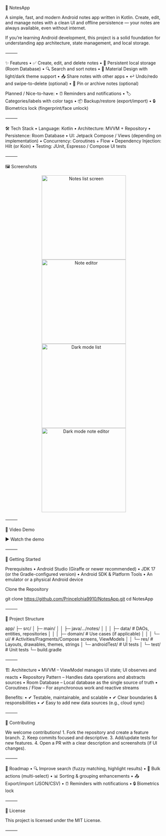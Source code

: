 
📒 NotesApp

A simple, fast, and modern Android notes app written in Kotlin.
Create, edit, and manage notes with a clean UI and offline persistence — your notes are always available, even without internet.

If you’re learning Android development, this project is a solid foundation for understanding app architecture, state management, and local storage.

⸻

✨ Features
	•	✅ Create, edit, and delete notes
	•	💾 Persistent local storage (Room Database)
	•	🔍 Search and sort notes
	•	🎨 Material Design with light/dark theme support
	•	📤 Share notes with other apps
	•	↩️ Undo/redo and swipe-to-delete (optional)
	•	📌 Pin or archive notes (optional)

Planned / Nice-to-have:
	•	⏰ Reminders and notifications
	•	🏷 Categories/labels with color tags
	•	📦 Backup/restore (export/import)
	•	🔒 Biometrics lock (fingerprint/face unlock)

⸻

🛠 Tech Stack
	•	Language: Kotlin
	•	Architecture: MVVM + Repository
	•	Persistence: Room Database
	•	UI: Jetpack Compose / Views (depending on implementation)
	•	Concurrency: Coroutines + Flow
	•	Dependency Injection: Hilt (or Koin)
	•	Testing: JUnit, Espresso / Compose UI tests

⸻

🖼 Screenshots

<div align="center">
  <img src="https://github.com/user-attachments/assets/d2e26964-603a-4786-b0ed-2383a2f7567a" alt="Notes list screen" width="270" />
  <img src="https://github.com/user-attachments/assets/4529770d-9a8b-4f49-82bb-585500387431" alt="Note editor" width="270" />
  <img src="https://github.com/user-attachments/assets/5cc1c169-3f31-4751-822c-c93c48507074" alt="Dark mode list" width="270" />
  <img src="https://github.com/user-attachments/assets/fbb20d8b-c5b6-4b00-a741-fbaa2485ec62" alt="Dark mode note editor" width="270" />
</div>



⸻

🎥 Video Demo

▶ Watch the demo

⸻

🚀 Getting Started

Prerequisites
	•	Android Studio (Giraffe or newer recommended)
	•	JDK 17 (or the Gradle-configured version)
	•	Android SDK & Platform Tools
	•	An emulator or a physical Android device

Clone the Repository

git clone https://github.com/Princelohia9910/NotesApp.git
cd NotesApp


⸻

📂 Project Structure

app/
 ├─ src/
 │   ├─ main/
 │   │  ├─ java/.../notes/
 │   │  │   ├─ data/        # DAOs, entities, repositories
 │   │  │   ├─ domain/      # Use cases (if applicable)
 │   │  │   └─ ui/          # Activities/Fragments/Compose screens, ViewModels
 │   │  └─ res/             # Layouts, drawables, themes, strings
 │   └─ androidTest/        # UI tests
 │   └─ test/               # Unit tests
 └─ build.gradle


⸻

🏗 Architecture
	•	MVVM – ViewModel manages UI state; UI observes and reacts
	•	Repository Pattern – Handles data operations and abstracts sources
	•	Room Database – Local database as the single source of truth
	•	Coroutines / Flow – For asynchronous work and reactive streams

Benefits:
	•	✔ Testable, maintainable, and scalable
	•	✔ Clear boundaries & responsibilities
	•	✔ Easy to add new data sources (e.g., cloud sync)

⸻

🤝 Contributing

We welcome contributions!
	1.	Fork the repository and create a feature branch.
	2.	Keep commits focused and descriptive.
	3.	Add/update tests for new features.
	4.	Open a PR with a clear description and screenshots (if UI changes).

⸻

📅 Roadmap
	•	🔍 Improve search (fuzzy matching, highlight results)
	•	📑 Bulk actions (multi-select)
	•	📊 Sorting & grouping enhancements
	•	📤 Export/import (JSON/CSV)
	•	⏰ Reminders with notifications
	•	🔒 Biometrics lock

⸻

📜 License

This project is licensed under the MIT License.

⸻



